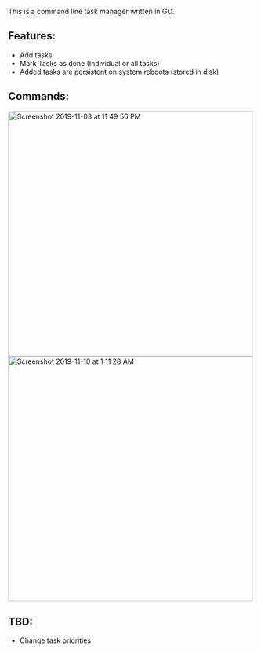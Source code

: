 This is a command line task manager written in GO.

Features:
---------
- Add tasks
- Mark Tasks as done (Individual or all tasks)
- Added tasks are persistent on system reboots (stored in disk) 

Commands:
--------------
<img width="499" alt="Screenshot 2019-11-03 at 11 49 56 PM" src="https://user-images.githubusercontent.com/4930493/68534191-5ddca200-0357-11ea-98cd-135edb832740.png">

<img width="499" alt="Screenshot 2019-11-10 at 1 11 28 AM" src="https://user-images.githubusercontent.com/4930493/68534206-911f3100-0357-11ea-8afe-a3d5535d171f.png">



TBD:
----
- Change task priorities
